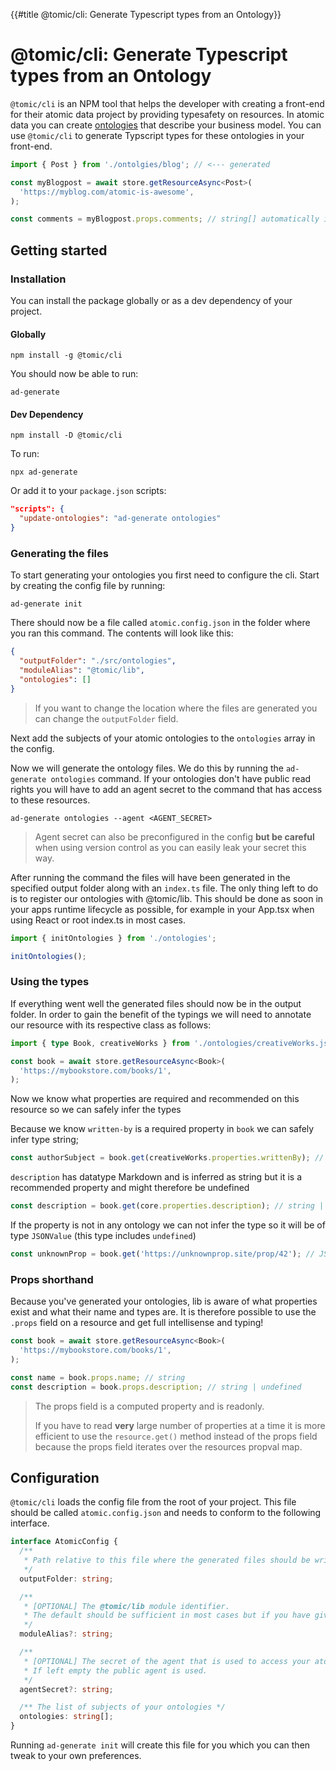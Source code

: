 {{#title @tomic/cli: Generate Typescript types from an Ontology}}

# @tomic/cli: Generate Typescript types from an Ontology

`@tomic/cli` is an NPM tool that helps the developer with creating a front-end for their atomic data project by providing typesafety on resources.
In atomic data you can create [ontologies](https://atomicdata.dev/class/ontology) that describe your business model.
You can use `@tomic/cli` to generate Typscript types for these ontologies in your front-end.

```typescript
import { Post } from './ontolgies/blog'; // <--- generated

const myBlogpost = await store.getResourceAsync<Post>(
  'https://myblog.com/atomic-is-awesome',
);

const comments = myBlogpost.props.comments; // string[] automatically inferred!
```

## Getting started

### Installation

You can install the package globally or as a dev dependency of your project.

#### Globally

```
npm install -g @tomic/cli
```

You should now be able to run:

```
ad-generate
```

#### Dev Dependency

```
npm install -D @tomic/cli
```

To run:

```
npx ad-generate
```

Or add it to your `package.json` scripts:

```json
"scripts": {
  "update-ontologies": "ad-generate ontologies"
}
```

### Generating the files

To start generating your ontologies you first need to configure the cli. Start by creating the config file by running:

```
ad-generate init
```

There should now be a file called `atomic.config.json` in the folder where you ran this command. The contents will look like this:

```json
{
  "outputFolder": "./src/ontologies",
  "moduleAlias": "@tomic/lib",
  "ontologies": []
}
```

> If you want to change the location where the files are generated you can change the `outputFolder` field.

Next add the subjects of your atomic ontologies to the `ontologies` array in the config.

Now we will generate the ontology files. We do this by running the `ad-generate ontologies` command. If your ontologies don't have public read rights you will have to add an agent secret to the command that has access to these resources.

```
ad-generate ontologies --agent <AGENT_SECRET>
```

> Agent secret can also be preconfigured in the config **but be careful** when using version control as you can easily leak your secret this way.

After running the command the files will have been generated in the specified output folder along with an `index.ts` file. The only thing left to do is to register our ontologies with @tomic/lib. This should be done as soon in your apps runtime lifecycle as possible, for example in your App.tsx when using React or root index.ts in most cases.

```typescript
import { initOntologies } from './ontologies';

initOntologies();
```

### Using the types

If everything went well the generated files should now be in the output folder.
In order to gain the benefit of the typings we will need to annotate our resource with its respective class as follows:

```typescript
import { type Book, creativeWorks } from './ontologies/creativeWorks.js';

const book = await store.getResourceAsync<Book>(
  'https://mybookstore.com/books/1',
);
```

Now we know what properties are required and recommended on this resource so we can safely infer the types

Because we know `written-by` is a required property in `book` we can safely infer type string;

```typescript
const authorSubject = book.get(creativeWorks.properties.writtenBy); // string
```

`description` has datatype Markdown and is inferred as string but it is a recommended property and might therefore be undefined

```typescript
const description = book.get(core.properties.description); // string | undefined
```

If the property is not in any ontology we can not infer the type so it will be of type `JSONValue`
(this type includes `undefined`)

```typescript
const unknownProp = book.get('https://unknownprop.site/prop/42'); // JSONValue
```

### Props shorthand

Because you've generated your ontologies, lib is aware of what properties exist and what their name and types are.
It is therefore possible to use the `.props` field on a resource and get full intellisense and typing!

```typescript
const book = await store.getResourceAsync<Book>(
  'https://mybookstore.com/books/1',
);

const name = book.props.name; // string
const description = book.props.description; // string | undefined
```

> The props field is a computed property and is readonly.
>
> If you have to read **very** large number of properties at a time it is more efficient to use the `resource.get()` method instead of the props field because the props field iterates over the resources propval map.

## Configuration

`@tomic/cli` loads the config file from the root of your project. This file should be called `atomic.config.json` and needs to conform to the following interface.

```typescript
interface AtomicConfig {
  /**
   * Path relative to this file where the generated files should be written to.
   */
  outputFolder: string;

  /**
   * [OPTIONAL] The @tomic/lib module identifier.
   * The default should be sufficient in most cases but if you have given the module an alias you should change this value
   */
  moduleAlias?: string;

  /**
   * [OPTIONAL] The secret of the agent that is used to access your atomic data server. This can also be provided as a command line argument if you don't want to store it in the config file.
   * If left empty the public agent is used.
   */
  agentSecret?: string;

  /** The list of subjects of your ontologies */
  ontologies: string[];
}
```

Running `ad-generate init` will create this file for you which you can then tweak to your own preferences.
